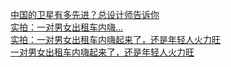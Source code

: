   
[中国的卫星有多先进？总设计师告诉你](http://www.dianyue.me/archives/072/5h1jcfc4cvfhvb81/)  
[实拍：一对男女出租车内嗨...](http://www.dianyue.me/archives/524/ad1bdzuv70e00pb5/)  
[实拍：一对男女出租车内嗨起来了，还是年轻人火力旺](http://www.dianyue.me/archives/013/8avdnsb33atje6h3/)  
[一对男女出租车内嗨起来了，还是年轻人火力旺](http://www.dianyue.me/archives/023/5fz2rxogqzvnetf1/)